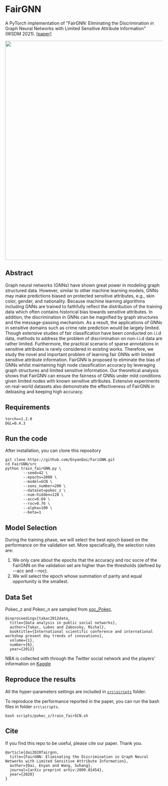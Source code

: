 # FairGNN 

A PyTorch implementation of "FairGNN: Eliminating the Discrimination in Graph Neural
Networks with Limited Sensitive Attribute Information" (WSDM 2021). [[paper]](https://arxiv.org/pdf/2009.01454.pdf)


<div align=center><img src="https://github.com/EnyanDai/FariGNN/blob/main/framework.png" width="700"/></div>

## Abstract 
Graph neural networks (GNNs) have shown great power in modeling graph structured data. However, similar to other machine learning models, GNNs may make predictions biased on protected sensitive attributes, e.g., skin color, gender, and nationality. 
Because machine learning algorithms including GNNs are trained to faithfully reflect the distribution of the training data which often contains historical bias towards sensitive attributes. In addition, the discrimination in GNNs can be magnified by graph structures and the message-passing mechanism. As a result, the applications of GNNs in sensitive domains such as crime rate prediction would be largely limited. Though extensive studies of fair classification have been conducted on i.i.d data, methods to address the problem of discrimination on non-i.i.d data are rather limited. Furthermore, 
the practical scenario of sparse annotations in sensitive attributes is rarely considered in existing works. Therefore, we study the novel and important problem of learning fair GNNs with limited sensitive attribute information. FairGNN is proposed to eliminate the bias of GNNs whilst maintaining high node classification accuracy by leveraging graph structures and limited sensitive information. Our theoretical analysis shows that FairGNN can ensure the fairness of GNNs under mild conditions given limited nodes with known sensitive attributes. Extensive experiments on real-world datasets also demonstrate the effectiveness of FairGNN in debiasing and keeping high accuracy.

## Requirements

```
torch==1.2.0
DGL=0.4.3
```

## Run the code
After installation, you can clone this repository
```
git clone https://github.com/EnyanDai/FariGNN.git
cd FairGNN/src
python train_fairGNN.py \
        --seed=42 \
        --epochs=2000 \
        --model=GCN \
        --sens_number=200 \
        --dataset=pokec_z \
        --num-hidden=128 \
        --acc=0.69 \
        --roc=0.76 \
        --alpha=100 \
        --beta=1
```
## Model Selection
During the training phase, we will select the best epoch based on the performance on the validation set. More speciafically, the selection rules are: 

1. We only care about the epochs that the accuracy and roc socre of the FairGNN on the validation set are higher than the thresholds (defined by --acc and --roc).
2. We will select the epoch whose summation of parity and equal opportunity is the smallest.

## Data Set
Pokec_z and Pokec_n are sampled from [soc_Pokec](http://snap.stanford.edu/data/soc-Pokec.html).

```
@inproceedings{takac2012data,
  title={Data analysis in public social networks},
  author={Takac, Lubos and Zabovsky, Michal},
  booktitle={International scientific conference and international workshop present day trends of innovations},
  volume={1},
  number={6},
  year={2012}
```
NBA is collected with through the Twitter social network and the players' information on [Kaggle](https://www.kaggle.com/noahgift/social-power-nba)
## Reproduce the results
All the hyper-parameters settings are included in [`src\scripts`](https://github.com/EnyanDai/FariGNN/tree/main/src/scripts) folder.

To reproduce the performance reported in the paper, you can run the bash files in folder `src\scripts`.
```
bash scripts/pokec_z/train_fairGCN.sh
```






## Cite

If you find this repo to be useful, please cite our paper. Thank you.
```
@article{dai2020fairgnn,
  title={FairGNN: Eliminating the Discrimination in Graph Neural Networks with Limited Sensitive Attribute Information},
  author={Dai, Enyan and Wang, Suhang},
  journal={arXiv preprint arXiv:2009.01454},
  year={2020}
}
```